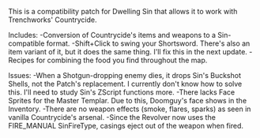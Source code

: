 This is a compatibility patch for Dwelling Sin that allows it to work with Trenchworks' Countrycide.

Includes:
-Conversion of Countrycide's items and weapons to a Sin-compatible format.
-Shift+Click to swing your Shortsword. There's also an item variant of it, but it does the same thing. I'll fix this in the next update.
-Recipes for combining the food you find throughout the map.

Issues:
-When a Shotgun-dropping enemy dies, it drops Sin's Buckshot Shells, not the Patch's replacement. I currently don't know how to solve this. I'll need to study Sin's ZScript functions more.
-There lacks Face Sprites for the Master Templar. Due to this, Doomguy's face shows in the Inventory.
-There are no weapon effects (smoke, flares, sparks) as seen in vanilla Countrycide's arsenal.
-Since the Revolver now uses the FIRE_MANUAL SinFireType, casings eject out of the weapon when fired.
